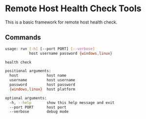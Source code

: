 # Remote Host Health Check Tools

This is a basic framework for remote host health check.

## Commands

```bash
usage: run [-h] [--port PORT] [--verbose]
           host username password {windows,linux}

health check

positional arguments:
  host             host name
  username         host username
  password         host password
  {windows,linux}  host platform

optional arguments:
  -h, --help       show this help message and exit
  --port PORT      host port
  --verbose        debug mode
```
